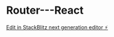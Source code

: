 # Router---React

[Edit in StackBlitz next generation editor ⚡️](https://stackblitz.com/~/github.com/iruchipriya/Router---React)